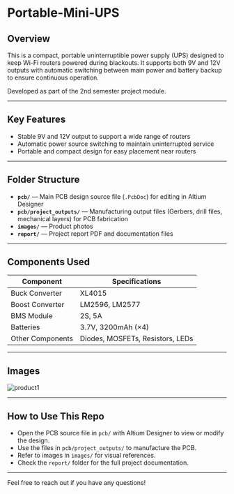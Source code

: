 # Portable-Mini-UPS 

## Overview

This is a compact, portable uninterruptible power supply (UPS) designed to keep Wi-Fi routers powered during blackouts. It supports both 9V and 12V outputs with automatic switching between main power and battery backup to ensure continuous operation.

Developed as part of the 2nd semester project module.

---

## Key Features

- Stable 9V and 12V output to support a wide range of routers  
- Automatic power source switching to maintain uninterrupted service  
- Portable and compact design for easy placement near routers  

---

## Folder Structure

- **`pcb/`** — Main PCB design source file (`.PcbDoc`) for editing in Altium Designer  
- **`pcb/project_outputs/`** — Manufacturing output files (Gerbers, drill files, mechanical layers) for PCB fabrication  
- **`images/`** — Product photos  
- **`report/`** — Project report PDF and documentation files  

---

## Components Used

| Component          | Specifications       | 
|--------------------|----------------------|
| Buck Converter     | XL4015               | 
| Boost Converter    | LM2596, LM2577       |
| BMS Module         | 2S, 5A               | 
| Batteries          | 3.7V, 3200mAh (×4)   | 
| Other Components   | Diodes, MOSFETs, Resistors, LEDs | 

---

## Images


![product1](https://github.com/user-attachments/assets/6ab9426d-1b6f-4786-b745-fad94853bf9d)



---

## How to Use This Repo

- Open the PCB source file in `pcb/` with Altium Designer to view or modify the design.  
- Use the files in `pcb/project_outputs/` to manufacture the PCB.  
- Refer to images in `images/` for visual references.  
- Check the `report/` folder for the full project documentation.

---

Feel free to reach out if you have any questions!

